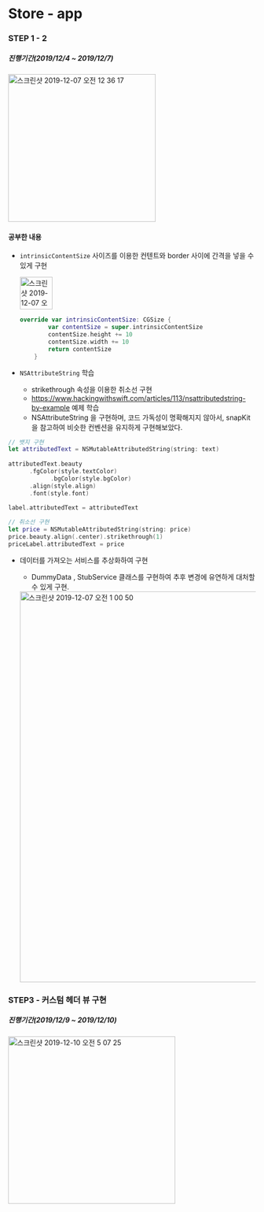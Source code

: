 # Store - app



### STEP 1 - 2  

##### 진행기간(2019/12/4 ~ 2019/12/7)

<img width="300" alt="스크린샷 2019-12-07 오전 12 36 17" src="https://user-images.githubusercontent.com/39197978/70334875-96ee3080-1889-11ea-8843-86225abf59df.png">



#### 공부한 내용

- `intrinsicContentSize` 사이즈를 이용한 컨텐트와 border 사이에 간격을 넣을 수 있게 구현

  <img width="66" alt="스크린샷 2019-12-07 오전 1 04 27" src="https://user-images.githubusercontent.com/39197978/70336966-86d85000-188d-11ea-9f2c-50145c427738.png">

  ```swift
  override var intrinsicContentSize: CGSize {
          var contentSize = super.intrinsicContentSize
          contentSize.height += 10
          contentSize.width += 10
          return contentSize
      }
  ```

  

- `NSAttributeString` 학습
  - strikethrough 속성을 이용한 취소선 구현
  - https://www.hackingwithswift.com/articles/113/nsattributedstring-by-example 예제 학습
  -  NSAttributeString 을 구현하며, 코드 가독성이 명확해지지 않아서, snapKit을 참고하여 비슷한 컨벤션을 유지하게 구현해보았다.

```swift
// 뱃지 구현
let attributedText = NSMutableAttributedString(string: text)
  
attributedText.beauty
      .fgColor(style.textColor)
			.bgColor(style.bgColor)
      .align(style.align)
      .font(style.font)
  
label.attributedText = attributedText

// 취소선 구현
let price = NSMutableAttributedString(string: price)
price.beauty.align(.center).strikethrough(1)
priceLabel.attributedText = price
```



- 데이터를 가져오는 서비스를 추상화하여 구현

  - DummyData , StubService 클래스를 구현하여 추후 변경에 유연하게 대처할 수 있게 구현.

  <img width="794" alt="스크린샷 2019-12-07 오전 1 00 50" src="https://user-images.githubusercontent.com/39197978/70336733-06195400-188d-11ea-9ada-524de9b9d597.png">





### STEP3 - 커스텀 헤더 뷰 구현

##### 진행기간(2019/12/9 ~ 2019/12/10)

<img width="340" alt="스크린샷 2019-12-10 오전 5 07 25" src="https://user-images.githubusercontent.com/39197978/70468777-0aeb3b80-1b0b-11ea-8cec-cc28fc1d39a2.png">